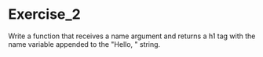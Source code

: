 # Exercise_2

Write a function that receives a name argument and returns a h1 tag with the name variable appended to the "Hello, " string.